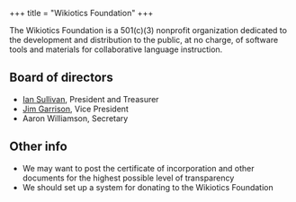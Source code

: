 +++
title = "Wikiotics Foundation"
+++

The Wikiotics Foundation is a 501(c)(3) nonprofit organization dedicated
to the development and distribution to the public, at no charge, of
software tools and materials for collaborative language instruction.

## Board of directors

  - [Ian Sullivan](/user/ian), President and Treasurer
  - [Jim Garrison](/user/garrison), Vice President
  - Aaron Williamson, Secretary

## Other info

  - We may want to post the certificate of incorporation and other
    documents for the highest possible level of transparency
  - We should set up a system for donating to the Wikiotics Foundation
